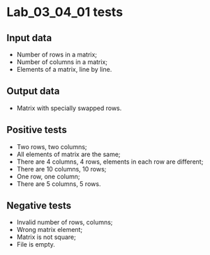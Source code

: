 # Lab_03_04_01 tests
## Input data
- Number of rows in a matrix;
- Number of columns in a matrix;
- Elements of a matrix, line by line.
## Output data
- Matrix with specially swapped rows.
## Positive tests
- Two rows, two columns;
- All elements of matrix are the same;
- There are 4 columns, 4 rows, elements in each row are different;
- There are 10 columns, 10 rows;
- One row, one column;
- There are 5 columns, 5 rows.
## Negative tests
- Invalid number of rows, columns;
- Wrong matrix element;
- Matrix is not square;
- File is empty.